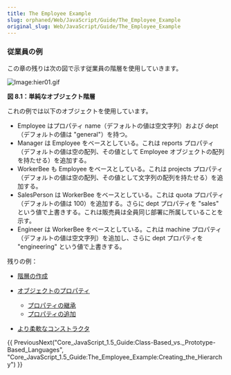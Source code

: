 ```yaml
---
title: The Employee Example
slug: orphaned/Web/JavaScript/Guide/The_Employee_Example
original_slug: Web/JavaScript/Guide/The_Employee_Example
---
```

### 従業員の例

この章の残りは次の図で示す従業員の階層を使用していきます。

![Image:hier01.gif](/@api/deki/files/1904/=Hier01.gif)

**図 8.1：単純なオブジェクト階層**

これの例では以下のオブジェクトを使用しています。

- Employee はプロパティ name（デフォルトの値は空文字列）および dept（デフォルトの値は "general"）を持つ。
- Manager は Employee をベースとしている。これは reports プロパティ（デフォルトの値は空の配列、その値として Employee オブジェクトの配列を持たせる）を追加する。
- WorkerBee も Employee をベースとしている。これは projects プロパティ（デフォルトの値は空の配列、その値として文字列の配列を持たせる）を追加する。
- SalesPerson は WorkerBee をベースとしている。これは quota プロパティ（デフォルトの値は 100）を追加する。さらに dept プロパティを "sales" という値で上書きする。これは販売員は全員同じ部署に所属していることを示す。
- Engineer は WorkerBee をベースとしている。これは machine プロパティ（デフォルトの値は空文字列）を追加し、さらに dept プロパティを "engineering" という値で上書きする。

残りの例：

- [階層の作成](/ja/Core_JavaScript_1.5_Guide/The_Employee_Example/Creating_the_Hierarchy)
- [オブジェクトのプロパティ](/ja/Core_JavaScript_1.5_Guide/The_Employee_Example/Object_Properties)

  - [プロパティの継承](/ja/Core_JavaScript_1.5_Guide/The_Employee_Example/Object_Properties/Inheriting_Properties)
  - [プロパティの追加](/ja/Core_JavaScript_1.5_Guide/The_Employee_Example/Object_Properties/Adding_Properties)

- [より柔軟なコンストラクタ](/ja/Core_JavaScript_1.5_Guide/The_Employee_Example/More_Flexible_Constructors)

{{ PreviousNext("Core_JavaScript_1.5_Guide:Class-Based_vs._Prototype-Based_Languages", "Core_JavaScript_1.5_Guide:The_Employee_Example:Creating_the_Hierarchy") }}
